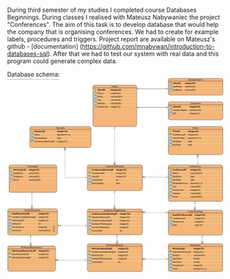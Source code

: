 During third semester of my studies I completed course Databases Beginnings. During classes I realised with Mateusz Nabywaniec the project "Conferences". The aim of this task is to develop database that would help the company that is organising conferences. We had to create for example labels, procedures and triggers. Project report are available on Mateusz's github - [documentation] (https://github.com/mnabywan/introduction-to-databases-sql). After that we had to test our system with real data and this program could generate complex data.

Database schema:
![Alt text](resources/schema.png)
